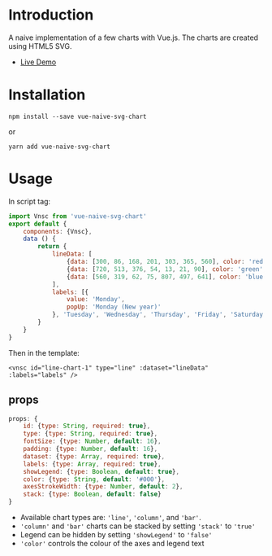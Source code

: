 # Introduction
A naive implementation of a few charts with Vue.js. The charts are created using HTML5 SVG.
- [Live Demo](https://horacekeung.github.io/sandbox/vnsc/)

# Installation
```
npm install --save vue-naive-svg-chart
```
or
```
yarn add vue-naive-svg-chart
```
# Usage
In script tag:
```js
import Vnsc from 'vue-naive-svg-chart'
export default {
	components: {Vnsc},
	data () {
		return {
			lineData: [
				{data: [300, 86, 168, 201, 303, 365, 560], color: 'red', label: 'data1'},
				{data: [720, 513, 376, 54, 13, 21, 90], color: 'green', label: 'data2'},
				{data: [560, 319, 62, 75, 807, 497, 641], color: 'blue', label: 'data3'}
			],
			labels: [{
				value: 'Monday',
				popUp: 'Monday (New year)'
			}, 'Tuesday', 'Wednesday', 'Thursday', 'Friday', 'Saturday', 'Sunday']
		}
	}
}
```
Then in the template:
```
<vnsc id="line-chart-1" type="line" :dataset="lineData" :labels="labels" />
```

## props
```js
props: {
	id: {type: String, required: true},
	type: {type: String, required: true},
	fontSize: {type: Number, default: 16},
	padding: {type: Number, default: 16},
	dataset: {type: Array, required: true},
	labels: {type: Array, required: true},
	showLegend: {type: Boolean, default: true},
	color: {type: String, default: '#000'},
	axesStrokeWidth: {type: Number, default: 2},
	stack: {type: Boolean, default: false}
}
```
- Available chart types are: `'line'`, `'column'`, and `'bar'`.
- `'column'` and `'bar'` charts can be stacked by setting `'stack'` to `'true'`
- Legend can be hidden by setting `'showLegend'` to `'false'`
- `'color'` controls the colour of the axes and legend text
